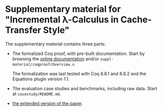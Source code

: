 # Supplementary material for "Incremental λ-Calculus in Cache-Transfer Style"

The supplementary material contains three parts:

- The formalized Coq proof, with pre-built documentation. Start by
  browsing the [online documentation](https://yurug.github.io/cts/) and/or
  `suppl-material/coqproof/Overview.v`.

  The formalization was last tested with Coq 8.8.1 and 8.8.2 and the Equations plugin version 1.1.

- The evaluation case studies and benchmarks, including raw data.
  Start at `casestudy/README.md`.

- [the extended version of the paper](static-caching-extended.pdf).
